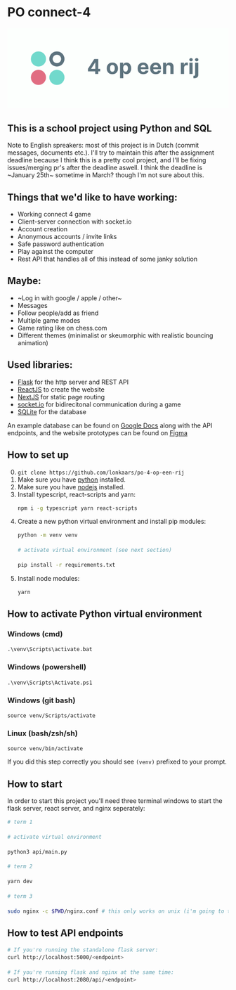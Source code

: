 # PO connect-4

<div style="text-align: center;"><img src="./banner.png"/></div>

## This is a school project using Python and SQL

Note to English spreakers: most of this project is in Dutch (commit messages, documents etc.). I'll try to maintain this after the assignment deadline because I think this is a pretty cool project, and I'll be fixing issues/merging pr's after the deadline aswell. I think the deadline is ~January 25th~ sometime in March? though I'm not sure about this.

## Things that we'd like to have working:

- Working connect 4 game
- Client-server connection with socket.io
- Account creation
- Anonymous accounts / invite links
- Safe password authentication
- Play against the computer
- Rest API that handles all of this instead of some janky solution

## Maybe:

- ~Log in with google / apple / other~
- Messages
- Follow people/add as friend
- Multiple game modes
- Game rating like on chess.com
- Different themes (minimalist or skeumorphic with realistic bouncing animation)

## Used libraries:

- [Flask](https://flask.palletsprojects.com/) for the http server and REST API
- [ReactJS](https://reactjs.org/) to create the website
- [NextJS](https://nextjs.org/) for static page routing
- [socket.io](https://socket.io/) for bidirecitonal communication during a game
- [SQLite](https://sqlite.org/index.html) for the database

An example database can be found on [Google Docs](https://docs.google.com/spreadsheets/d/1mDN9IUqRIMjr_9RmLxKybjIgVuaUadalmPEFnG-XeJg/edit?usp=sharing) along with the API endpoints, and the website prototypes can be found on [Figma](https://www.figma.com/file/rTciVQApAe6cwrH1Prl5Wn/4-op-een-rij?node-id=0%3A1)

## How to set up

0. `git clone https://github.com/lonkaars/po-4-op-een-rij`
1. Make sure you have [python](https://python.org/downloads) installed.
2. Make sure you have [nodejs](https://nodejs.org/en/download) installed.
3. Install typescript, react-scripts and yarn:
	```sh
	npm i -g typescript yarn react-scripts
	```
4. Create a new python virtual environment and install pip modules:
	```sh
	python -m venv venv
	
	# activate virtual environment (see next section)

	pip install -r requirements.txt
	```
5. Install node modules:
	```sh
	yarn
	```

## How to activate Python virtual environment

### Windows (cmd)

```
.\venv\Scripts\activate.bat
```

### Windows (powershell)

```
.\venv\Scripts\Activate.ps1
```

### Windows (git bash)

```
source venv/Scripts/activate
```

### Linux (bash/zsh/sh)

```
source venv/bin/activate
```

If you did this step correctly you should see `(venv)` prefixed to your prompt.

## How to start

In order to start this project you'll need three terminal windows to start the flask server, react server, and nginx seperately:

```sh
# term 1

# activate virtual environment

python3 api/main.py

# term 2

yarn dev

# term 3

sudo nginx -c $PWD/nginx.conf # this only works on unix (i'm going to test on windows later)
```

## How to test API endpoints
```sh
# If you're running the standalone flask server:
curl http://localhost:5000/<endpoint>

# If you're running flask and nginx at the same time:
curl http://localhost:2080/api/<endpoint>
```

